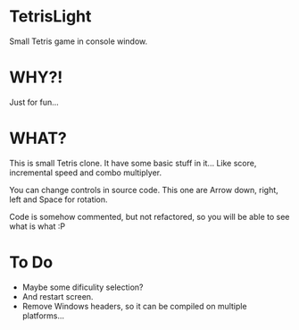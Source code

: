 # TetrisLight
Small Tetris game in console window. 

# WHY?!
Just for fun...

# WHAT?
This is small Tetris clone. It have some basic stuff in it...
Like score, incremental speed and combo multiplyer.

You can change controls in source code.
This one are
Arrow down, right, left and Space for rotation.

Code is somehow commented, but not refactored, so you will be able to see what is what :P

# To Do
* Maybe some dificulity selection? 
* And restart screen. 
* Remove Windows headers, so it can be compiled on multiple platforms...
